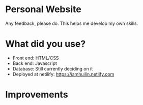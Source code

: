 # Personal Website

Any feedback, please do. This helps me develop my own skills.

# What did you use?
- Front end: HTML/CSS
- Back end: Javascript
- Database: Still currently deciding on it
- Deployed at netilify: https://iamhuilin.netlify.com

# Improvements

